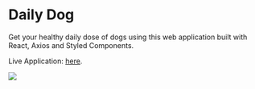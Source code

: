 # Daily Dog

Get your healthy daily dose of dogs using this web application built with React, Axios and Styled Components.

Live Application: [here](https://healthydailydog.netlify.app/).

![](./gitImages/overview.gif)